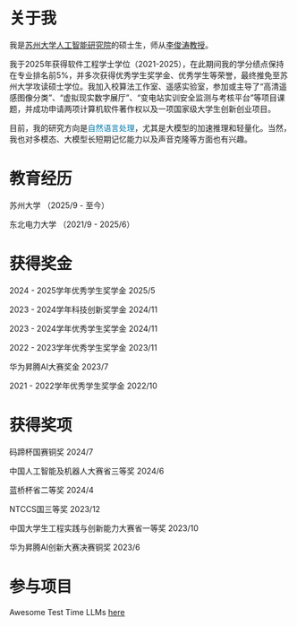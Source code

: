 # 关于我

我是[苏州大学人工智能研究院](https://iai.suda.edu.cn/)的硕士生，师从[李俊涛教授](https://lijuntaopku.github.io/)。

我于2025年获得软件工程学士学位（2021-2025），在此期间我的学分绩点保持在专业排名前5%，并多次获得优秀学生奖学金、优秀学生等荣誉，最终推免至苏州大学攻读硕士学位。我加入校算法工作室、遥感实验室，参加或主导了“高清遥感图像分类”、“虚拟现实数字展厅”、“变电站实训安全监测与考核平台”等项目课题，并成功申请两项计算机软件著作权以及一项国家级大学生创新创业项目。

目前，我的研究方向是<font color=#0077AA>自然语言处理</font>，尤其是大模型的加速推理和轻量化。当然，我也对多模态、大模型长短期记忆能力以及声音克隆等方面也有兴趣。


# 教育经历

苏州大学 （2025/9 - 至今）

东北电力大学 （2021/9 - 2025/6）

# 获得奖金

2024 - 2025学年优秀学生奖学金 2025/5

2023 - 2024学年科技创新奖学金 2024/11

2023 - 2024学年优秀学生奖学金 2024/11

2022 - 2023学年优秀学生奖学金 2023/11

华为昇腾AI大赛奖金 2023/7

2021 - 2022学年优秀学生奖学金 2022/10

# 获得奖项

码蹄杯国赛铜奖 2024/7

中国人工智能及机器人大赛省三等奖 2024/6

蓝桥杯省二等奖 2024/4

NTCCS国三等奖 2023/12

中国大学生工程实践与创新能力大赛省一等奖 2023/10

华为昇腾AI创新大赛决赛铜奖 2023/6

# 参与项目

Awesome Test Time LLMs [here](https://github.com/Dereck0602/Awesome_Test_Time_LLMs)


